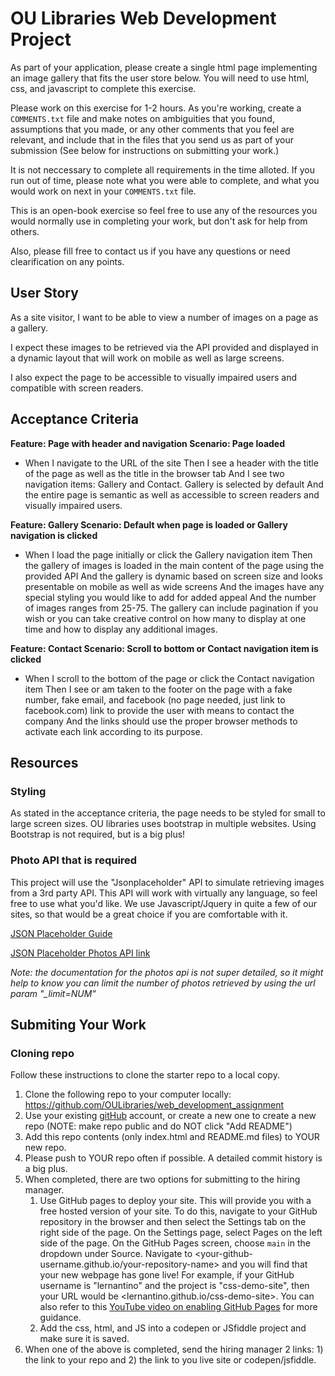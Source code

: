# OU Libraries Web Development Project

As part of your application, please create a single html page implementing an image gallery that fits the user store below. You will need to use html, css, and javascript to complete this exercise. 

Please work on this exercise for 1-2 hours. As you're working, create a `COMMENTS.txt` file and make notes on ambiguities that you found, assumptions that you made, or any other comments that you feel are relevant, and include that in the files that you send us as part of your submission (See below for instructions on submitting your work.) 

It is not neccessary to complete all requirements in the time alloted. If you run out of time, please note what you were able to complete, and what you would work on next in your `COMMENTS.txt` file. 

This is an open-book exercise so feel free to use any of the resources you would normally use in completing your work, but don't ask for help from others. 

Also, please fill free to contact us if you have any questions or need clearification on any points. 





## User Story
As a site visitor, I want to be able to view a number of images on a page as a gallery. 

I expect these images to be retrieved via the API provided and displayed in a dynamic layout that will work on mobile as well as large screens. 

I also expect the page to be accessible to visually impaired users and compatible with screen readers.

## Acceptance Criteria
**Feature: Page with header and navigation
Scenario: Page loaded**

* When I navigate to the URL of the site
Then I see a header with the title of the page as well as the title in the browser tab
And I see two navigation items: Gallery and Contact. Gallery is selected by default
And the entire page is semantic as well as accessible to screen readers and visually impaired users.

**Feature: Gallery
Scenario: Default when page is loaded or Gallery navigation is clicked**

* When I load the page initially or click the Gallery navigation item
Then the gallery of images is loaded in the main content of the page using the provided API
And the gallery is dynamic based on screen size and looks presentable on mobile as well as wide screens
And the images have any special styling you would like to add for added appeal
And the number of images ranges from 25-75. The gallery can include pagination if you wish or you can take creative control on how many to display at one time and how to display any additional images. 

**Feature: Contact
Scenario: Scroll to bottom or Contact navigation item is clicked**

* When I scroll to the bottom of the page or click the Contact navigation item
Then I see or am taken to the footer on the page with a fake number, fake email, and facebook (no page needed, just link to facebook.com) link to provide the user with means to contact the company
And the links should use the proper browser methods to activate each link according to its purpose.

## Resources
### Styling
As stated in the acceptance criteria, the page needs to be styled for small to large screen sizes. OU libraries uses bootstrap in multiple websites. 
Using Bootstrap is not required, but is a big plus!

### Photo API that is required
This project will use the "Jsonplaceholder" API to simulate retrieving images from a 3rd party API. 
This API will work with virtually any language, so feel free to use what you'd like. We use Javascript/Jquery in quite a few of our sites, so that would be a great choice if you are comfortable with it.  

[JSON Placeholder Guide](https://jsonplaceholder.typicode.com/guide/)

[JSON Placeholder Photos API link](https://jsonplaceholder.typicode.com/photos)

*Note: the documentation for the photos api is not super detailed, so it might help to know you can limit the number of photos retrieved by using the url param "_limit=NUM"*


## Submiting Your Work


### Cloning repo
Follow these instructions to clone the starter repo to a local copy. 
1. Clone the following repo to your computer locally: https://github.com/OULibraries/web_development_assignment
2. Use your existing [gitHub](https://github.com) account, or create a new one to create a new repo (NOTE: make repo public and do NOT click "Add README")
3. Add this repo contents (only index.html and README.md files) to YOUR new repo.
4. Please push to YOUR repo often if possible. A detailed commit history is a big plus. 
5. When completed, there are two options for submitting to the hiring manager.
   1. Use GitHub pages to deploy your site. This will provide you with a free hosted version of your site. To do this, navigate to your GitHub repository in the browser and then select the Settings tab on the right side of the page. On the Settings page, select Pages on the left side of the page. On the GitHub Pages screen, choose `main` in the dropdown under Source. Navigate to <your-github-username.github.io/your-repository-name> and you will find that your new webpage has gone live! For example, if your GitHub username is "lernantino" and the project is "css-demo-site", then your URL would be <lernantino.github.io/css-demo-site>. You can also refer to this [YouTube video on enabling GitHub Pages](https://youtu.be/P4Mu1t5rIXg) for more guidance.
   2. Add the css, html, and JS into a codepen or JSfiddle project and make sure it is saved. 
6. When one of the above is completed, send the hiring manager 2 links: 1) the link to your repo and 2) the link to you live site or codepen/jsfiddle. 
